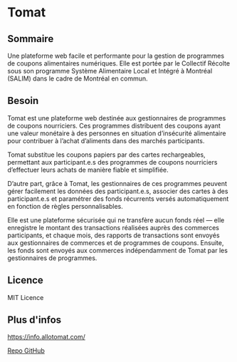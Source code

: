 # Tomat

## Sommaire

Une plateforme web facile et performante pour la gestion de programmes de coupons alimentaires numériques. Elle est portée par le Collectif Récolte sous son programme Système Alimentaire Local et Intégré à Montréal (SALIM) dans le cadre de Montréal en commun.

## Besoin

Tomat est une plateforme web destinée aux gestionnaires de programmes de coupons nourriciers. Ces programmes distribuent des coupons ayant une valeur monétaire à des personnes en situation d’insécurité alimentaire pour contribuer à l’achat d’aliments dans des marchés participants.

Tomat substitue les coupons papiers par des cartes rechargeables, permettant aux participant.e.s des programmes de coupons nourriciers d’effectuer leurs achats de manière fiable et simplifiée.

D’autre part, grâce à Tomat, les gestionnaires de ces programmes peuvent gérer facilement les données des participant.e.s, associer des cartes à des participant.e.s et paramétrer des fonds récurrents versés automatiquement en fonction de règles personnalisables.

Elle est une plateforme sécurisée qui ne transfère aucun fonds réel — elle enregistre le montant des transactions réalisées auprès des commerces participants, et chaque mois, des rapports de transactions sont envoyés aux gestionnaires de commerces et de programmes de coupons. Ensuite, les fonds sont envoyés aux commerces indépendamment de Tomat par les gestionnaires de programmes.

## Licence

MIT Licence

## Plus d'infos

https://info.allotomat.com/

[Repo GitHub](https://github.com/Collectif-Recolte/allotomat)
